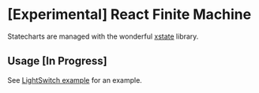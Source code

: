 # [Experimental] React Finite Machine

Statecharts are managed with the wonderful [xstate](https://github.com/davidkpiano/xstate) library.

## Usage [In Progress]

See [LightSwitch example](../playground/src/LightSwitch.js) for an example.
